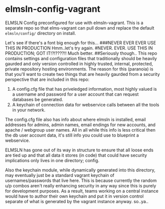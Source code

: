 elmsln-config-vagrant
=====================
ELMSLN Config preconfigured for use with elmsln-vagrant.  This is a separate repo so that elms-vagrant can pull down and replace the default `elmsln/config/` directory on install.

Let's see if there's a font big enough for this...
###NEVER EVER EVER USE THIS IN PRODUCTION
Hmm..let's try again.
#NEVER. EVER. USE THIS IN PRODUCTION; GOT IT!?!????!!
Much better.
##Seriously though..
This repo contains settings and configuration files that traditionally should be heavily gaurded and only version controlled in highly trusted, internal, protected, private repository hosting environments.  The reason for this (paranoia) is that you'll want to create two things that are heavily gaurded from a security perspective that are included in this repo:
1. A config.cfg file that has priveledged information, most highly valued is a username and password for a user account that can request databases be generated.
2. A keychain of connection data for webservice calls between all the tools in your network.

The config.cfg file also has info about where elmsln is installed, email addresses for admins, admin names, email endings for new accounts, and apache / webgroup user names. All in all while this info is less critical then the db user account data, it's still info you could use to blueprint a webservice.

ELMSLN has gone out of its way in structure to ensure that all loose ends are tied up and that all data it stores (in code) that could have security implications only lives in one directory; config.

Also the keychain module, while dynamically generated into this directory, may eventually just be a standard vagrant keychain of usernames/passwords that live here. This is because currently the random u/p combos aren't really enhancing security in any way since this is purely for development purposes. As a result, teams working on a central instance would have to author their own keychain and put it in version control separate of what is generated by the vagrant instance anyway. so..ya..
